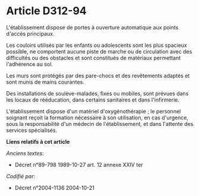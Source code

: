 # Article D312-94

L'établissement dispose de portes à ouverture automatique aux points d'accès principaux.

Les couloirs utilisés par les enfants ou adolescents sont les plus spacieux possible, ne comportent aucune piste de marche ou
de circulation avec des difficultés ou des obstacles et sont constitués de matériaux permettant l'adhérence au sol.

Les murs sont protégés par des pare-chocs et des revêtements adaptés et sont munis de mains courantes.

Des installations de soulève-malades, fixes ou mobiles, sont prévues dans les locaux de rééducation, dans certains sanitaires
et dans l'infirmerie.

L'établissement dispose d'un matériel d'oxygénothérapie ; le personnel soignant reçoit la formation nécessaire à son
utilisation, en cas d'urgence, sous la responsabilité d'un médecin de l'établissement, et dans l'attente des services
spécialisés.

**Liens relatifs à cet article**

_Anciens textes_:

  - Décret n°89-798 1989-10-27 art. 12 annexe XXIV ter

_Codifié par_:

  - Décret n°2004-1136 2004-10-21

